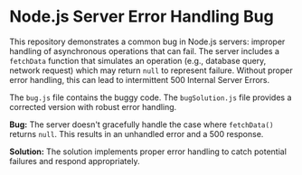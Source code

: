 # Node.js Server Error Handling Bug

This repository demonstrates a common bug in Node.js servers: improper handling of asynchronous operations that can fail.  The server includes a `fetchData` function that simulates an operation (e.g., database query, network request) which may return `null` to represent failure.  Without proper error handling, this can lead to intermittent 500 Internal Server Errors.

The `bug.js` file contains the buggy code.  The `bugSolution.js` file provides a corrected version with robust error handling.

**Bug:** The server doesn't gracefully handle the case where `fetchData()` returns `null`.  This results in an unhandled error and a 500 response.

**Solution:**  The solution implements proper error handling to catch potential failures and respond appropriately.